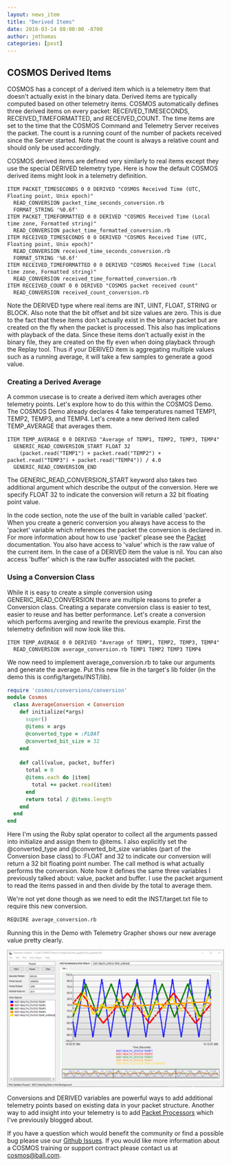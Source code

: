 ```yaml
---
layout: news_item
title: "Derived Items"
date: 2018-03-14 08:00:00 -0700
author: jmthomas
categories: [post]
---
```


## COSMOS Derived Items

COSMOS has a concept of a derived item which is a telemetry item that doesn't actually exist in the binary data. Derived items are typically computed based on other telemetry items. COSMOS automatically defines three derived items on every packet: RECEIVED_TIMESECONDS, RECEIVED_TIMEFORMATTED, and RECEIVED_COUNT. The time items are set to the time that the COSMOS Command and Telemetry Server receives the packet. The count is a running count of the number of packets received since the Server started. Note that the count is always a relative count and should only be used accordingly.

COSMOS derived items are defined very similarly to real items except they use the special DERIVED telemetry type. Here is how the default COSMOS derived items might look in a telemetry definition.

```
ITEM PACKET_TIMESECONDS 0 0 DERIVED "COSMOS Received Time (UTC, Floating point, Unix epoch)"
  READ_CONVERSION packet_time_seconds_conversion.rb
  FORMAT_STRING '%0.6f'
ITEM PACKET_TIMEFORMATTED 0 0 DERIVED "COSMOS Received Time (Local time zone, Formatted string)"
  READ_CONVERSION packet_time_formatted_conversion.rb
ITEM RECEIVED_TIMESECONDS 0 0 DERIVED "COSMOS Received Time (UTC, Floating point, Unix epoch)"
  READ_CONVERSION received_time_seconds_conversion.rb
  FORMAT_STRING '%0.6f'
ITEM RECEIVED_TIMEFORMATTED 0 0 DERIVED "COSMOS Received Time (Local time zone, Formatted string)"
  READ_CONVERSION received_time_formatted_conversion.rb
ITEM RECEIVED_COUNT 0 0 DERIVED "COSMOS packet received count"
  READ_CONVERSION received_count_conversion.rb
```

Note the DERIVED type where real items are INT, UINT, FLOAT, STRING or BLOCK. Also note that the bit offset and bit size values are zero. This is due to the fact that these items don't actually exist in the binary packet but are created on the fly when the packet is processed. This also has implications with playback of the data. Since these items don't actually exist in the binary file, they are created on the fly even when doing playback through the Replay tool. Thus if your DERIVED item is aggregating multiple values such as a running average, it will take a few samples to generate a good value.

### Creating a Derived Average

A common usecase is to create a derived item which averages other telemetry points. Let's explore how to do this within the COSMOS Demo. The COSMOS Demo already declares 4 fake temperatures named TEMP1, TEMP2, TEMP3, and TEMP4. Let's create a new derived item called TEMP_AVERAGE that averages them.

```
ITEM TEMP_AVERAGE 0 0 DERIVED "Average of TEMP1, TEMP2, TEMP3, TEMP4"
  GENERIC_READ_CONVERSION_START FLOAT 32
    (packet.read("TEMP1") + packet.read("TEMP2") + packet.read("TEMP3") + packet.read("TEMP4")) / 4.0
  GENERIC_READ_CONVERSION_END
```

The GENERIC_READ_CONVERSION_START keyword also takes two additional argument which describe the output of the conversion. Here we specify FLOAT 32 to indicate the conversion will return a 32 bit floating point value.

In the code section, note the use of the built in variable called 'packet'. When you create a generic conversion you always have access to the 'packet' variable which references the packet the conversion is declared in. For more information about how to use 'packet' please see the [Packet](/docs/v4/packet-class/) documentation. You also have access to 'value' which is the raw value of the current item. In the case of a DERIVED item the value is nil. You can also access 'buffer' which is the raw buffer associated with the packet.

### Using a Conversion Class

While it is easy to create a simple conversion using GENERIC_READ_CONVERSION there are multiple reasons to prefer a Conversion class. Creating a separate conversion class is easier to test, easier to reuse and has better performance. Let's create a conversion which performs averging and rewrite the previous example. First the telemetry definition will now look like this.

```
ITEM TEMP_AVERAGE 0 0 DERIVED "Average of TEMP1, TEMP2, TEMP3, TEMP4"
  READ_CONVERSION average_conversion.rb TEMP1 TEMP2 TEMP3 TEMP4
```

We now need to implement average_conversion.rb to take our arguments and generate the average. Put this new file in the target's lib folder (in the demo this is config/targets/INST/lib).

```ruby
require 'cosmos/conversions/conversion'
module Cosmos
  class AverageConversion < Conversion
    def initialize(*args)
      super()
      @items = args
      @converted_type = :FLOAT
      @converted_bit_size = 32
    end

    def call(value, packet, buffer)
      total = 0
      @items.each do |item|
        total += packet.read(item)
      end
      return total / @items.length
    end
  end
end
```

Here I'm using the Ruby splat operator to collect all the arguments passed into initialize and assign them to @items. I also explicitly set the @converted_type and @converted_bit_size variables (part of the Conversion base class) to :FLOAT and 32 to indicate our conversion will return a 32 bit floating point number. The call method is what actually performs the conversion. Note how it defines the same three variables I previously talked about: value, packet and buffer. I use the packet argument to read the items passed in and then divide by the total to average them.

We're not yet done though as we need to edit the INST/target.txt file to require this new conversion.

```bash
REQUIRE average_conversion.rb
```

Running this in the Demo with Telemetry Grapher shows our new average value pretty clearly.

![Tlm Grapher Derived](/img/2018_03_14_tlm_grapher_derived.png)

Conversions and DERIVED variables are powerful ways to add additional telemetry points based on existing data in your packet structure. Another way to add insight into your telemetry is to add [Packet Processors](/news/2017/05/08/packet_processors/) which I've previously blogged about.

If you have a question which would benefit the community or find a possible bug please use our [Github Issues](https://github.com/BallAerospace/COSMOS/issues). If you would like more information about a COSMOS training or support contract please contact us at <cosmos@ball.com>.

